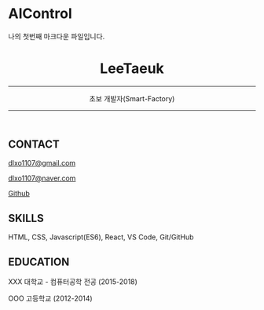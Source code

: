 # AIControl

나의 첫번째 마크다운 파일입니다.

<header id="header">
<!-- 이력서 헤더 : 이름과 타이틀 작성 -->
  <h1>LeeTaeuk</h1>
  <hr>
     초보 개발자(Smart-Factory)
 <hr>
</header>
<main>
  <article id="mainLeft">
    <section>
      <h2>CONTACT</h2>
      <!-- 소셜 미디어를 비롯한 연락처 정보 -->
      <p>
        <i class="fa fa-envelope" aria-hidden="true"></i>
        <a href="mailto:dlxo1107@gmail.com">dlxo1107@gmail.com</a>
      </p>
      <p>
        <i class="fa fa-facebook" aria-hidden="true"></i>
        <a href="dlxo1107@naveer.com">dlxo1107@naver.com</a>
      </p>
      <p>
        <i class="fa fa-github" aria-hidden="true"></i>
        <a href="https://www.github.com/peacein">Github</a>
      </p>      
    </section>
<section>
  <h2>SKILLS</h2>
  <!-- 자신이 잘할 수 있는 분야 -->
  <p>HTML, CSS, Javascript(ES6), React, VS Code, Git/GitHub </p>
</section>
<section>
  <h2>EDUCATION</h2>
  <!-- 학력 -->
  <p>XXX 대학교 - 컴퓨터공학 전공 (2015-2018)</p>
  <p>OOO 고등학교 (2012-2014)</p>  
</section>
